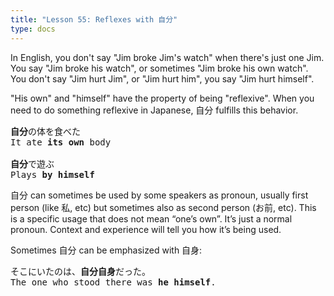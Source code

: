 ```yaml
---
title: "Lesson 55: Reflexes with 自分"
type: docs
---
```



In English, you don't say "Jim broke Jim's watch" when there's just one Jim. You say "Jim broke his watch", or sometimes "Jim broke his own watch". You don't say "Jim hurt Jim", or "Jim hurt him", you say "Jim hurt himself".

"His own" and "himself" have the property of being "reflexive". When you need to do something reflexive in Japanese, 自分 fulfills this behavior.

<pre>
<b>自分</b>の体を食べた
It ate <b>its own</b> body

<b>自分</b>で遊ぶ
Plays <b>by himself</b>
</pre>

自分 can sometimes be used by some speakers as pronoun, usually first person (like 私, etc) but sometimes also as second person (お前, etc). This is a specific usage that does not mean “one’s own”. It’s just a normal pronoun. Context and experience will tell you how it’s being used.

Sometimes 自分 can be emphasized with 自身:

<pre>
そこにいたのは、<b>自分自身</b>だった。
The one who stood there was <b>he himself</b>.
</pre>